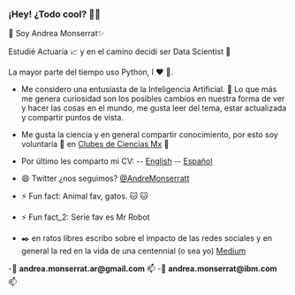 ### ¡Hey! ¿Todo cool? 👋👋

:princess: Soy Andrea Monserrat✨ 




Estudié Actuaría :chart_with_upwards_trend: y en el camino decidí ser Data Scientist :information_desk_person: 

La mayor parte del tiempo uso Python, I :heart: :snake:.


- Me considero una entusiasta de la Inteligencia Artificial. :robot: Lo que más me genera curiosidad son los posibles cambios en nuestra forma de ver y hacer las cosas en el mundo, me gusta leer del tema, estar actualizada y compartir puntos de vista.


- Me gusta la ciencia y en general compartir conocimiento, por esto soy voluntaria 🔭 en [Clubes de Ciencias Mx](https://www.clubesdeciencia.mx/)
:dart: 

- Por último les comparto mi CV:
--   [English](https://drive.google.com/file/d/1xLx2Jka-k0lYNAdrBziwR_tCRnZ0lLj3/view?usp=sharing)
--  [Español](https://drive.google.com/file/d/1GxbXZBlrjMmPT4y3hzX4EBjL-ExLjIuH/view?usp=sharing)

- 😄 Twitter ¿nos seguimos? [@AndreMonserratt](https://twitter.com/AndreMonserratt) 
- ⚡ Fun fact: Animal fav, gatos. :cat: :cat:
- ⚡ Fun fact_2: Serie fav es Mr Robot


- :black_nib: en ratos libres escribo sobre el impacto de las redes sociales y en general la red en la vida de una centennial (o sea yo) [Medium](https://medium.com/@andrea.monserrat.ar/con-tal-de-mantenerse-quieto-i-b1f078c9f61d?source=friends_link&sk=35cc9990e543d2c94b2eb0fdbfa830f0)


-:email: __andrea.monserrat.ar@gmail.com__  📫
-:email: __andrea.monserrat@ibm.com__  📫


<!--
**Andrea-Monserrat/Andrea-Monserrat** is a ✨ _special_ ✨ repository because its `README.md` (this file) appears on your GitHub profile.
